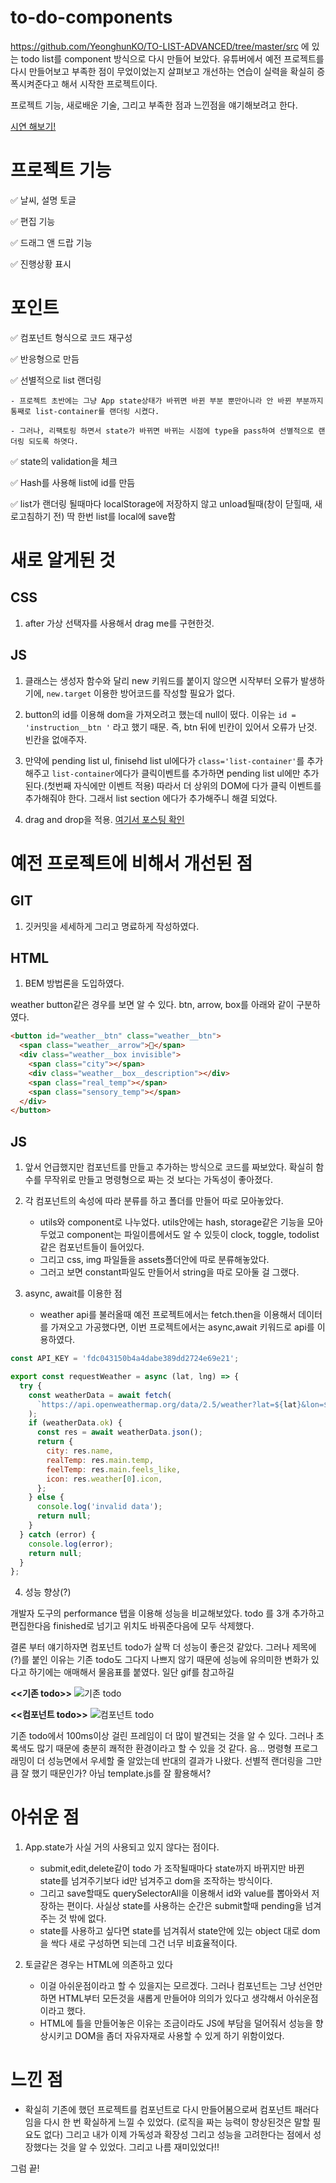 # to-do-components

https://github.com/YeonghunKO/TO-LIST-ADVANCED/tree/master/src 에 있는 todo list를 component 방식으로 다시 만들어 보았다.
유튜버에서 예전 프로젝트를 다시 만들어보고 부족한 점이 무었이었는지 살펴보고 개선하는 연습이 실력을 확실히 증폭시켜준다고 해서 시작한 프로젝트이다.

프로젝트 기능, 새로배운 기술, 그리고 부족한 점과 느낀점을 얘기해보려고 한다.

[시연 해보기!](https://to-do-list-component.netlify.app/)

# 프로젝트 기능
✅ 날씨, 설명 토글

✅ 편집 기능

✅ 드래그 앤 드랍 기능


✅ 진행상황 표시


# 포인트
✅ 컴포넌트 형식으로 코드 재구성

✅ 반응형으로 만듬

✅ 선별적으로 list 랜더링

    - 프로젝트 초반에는 그냥 App state상태가 바뀌면 바뀐 부분 뿐만아니라 안 바뀐 부분까지 통째로 list-container를 랜더링 시켰다.
    
    - 그러나, 리팩토링 하면서 state가 바뀌면 바뀌는 시점에 type을 pass하여 선별적으로 랜더링 되도록 하엿다.

✅ state의 validation을 체크

✅ Hash를 사용해 list에 id를 만듬

✅ list가 랜더링 될때마다 localStorage에 저장하지 않고 unload될때(창이 닫힐때, 새로고침하기 전) 딱 한번 list를 local에 save함

# 새로 알게된 것

## CSS

1. after 가상 선택자를 사용해서 drag me를 구현한것.

## JS

1. 클래스는 생성자 함수와 달리 new 키워드를 붙이지 않으면 시작부터 오류가 발생하기에, `new.target` 이용한 방어코드를 작성할 필요가 없다.

2. button의 id를 이용해 dom을 가져오려고 했는데 null이 떴다. 이유는 `id = 'instruction__btn '` 라고 했기 때문. 즉, btn 뒤에 빈칸이 있어서 오류가 난것. 빈칸을 없애주자.

3. 만약에 pending list ul, finisehd list ul에다가 `class='list-container'`를 추가해주고 `list-container`에다가 클릭이벤트를 추가하면 pending list ul에만 추가된다.(첫번째 자식에만 이벤트 적용) 따라서 더 상위의 DOM에 다가 클릭 이벤트를 추가해줘야 한다. 그래서 list section 에다가 추가해주니 해결 되었다.

4. drag and drop을 적용. [여기서 포스팅 확인](https://velog.io/@yhko1992/drag-and-drop-API)

# 예전 프로젝트에 비해서 개선된 점

## GIT

1. 깃커밋을 세세하게 그리고 명료하게 작성하였다.

## HTML
1. BEM 방법론을 도입하였다.

weather button같은 경우를 보면 알 수 있다. btn, arrow, box를 아래와 같이 구분하였다.

```html
<button id="weather__btn" class="weather__btn">
  <span class="weather__arrow">🔻</span>
  <div class="weather__box invisible">
    <span class="city"></span>
    <div class="weather__box__description"></div>
    <span class="real_temp"></span>
    <span class="sensory_temp"></span>
  </div>
</button>
```

## JS

1. 앞서 언급했지만 컴포넌트를 만들고 추가하는 방식으로 코드를 짜보았다. 확실히 함수를 무작위로 만들고 명령형으로 짜는 것 보다는 가독성이 좋아졌다.

2. 각 컴포넌트의 속성에 따라 분류를 하고 폴더를 만들어 따로 모아놓았다.
    - utils와 component로 나누었다. utils안에는 hash, storage같은 기능을 모아두었고 component는 파일이름에서도 알 수 있듯이 clock, toggle, todolist같은 컴포넌트들이 들어있다.
    - 그리고 css, img 파일들을 assets폴더안에 따로 분류해놓았다.
    - 그러고 보면 constant파일도 만들어서 string을 따로 모아둘 걸 그랬다.
    
3. async, await를 이용한 점
     - weather api를 불러올때 예전 프로젝트에서는 fetch.then을 이용해서 데이터를 가져오고 가공했다면, 이번 프로젝트에서는 async,await 키워드로 api를 이용하였다. 
     
```javascript
const API_KEY = 'fdc043150b4a4dabe389dd2724e69e21';

export const requestWeather = async (lat, lng) => {
  try {
    const weatherData = await fetch(
      `https://api.openweathermap.org/data/2.5/weather?lat=${lat}&lon=${lng}&appid=${API_KEY}&units=metric&lang=kr`
    );
    if (weatherData.ok) {
      const res = await weatherData.json();
      return {
        city: res.name,
        realTemp: res.main.temp,
        feelTemp: res.main.feels_like,
        icon: res.weather[0].icon,
      };
    } else {
      console.log('invalid data');
      return null;
    }
  } catch (error) {
    console.log(error);
    return null;
  }
};
```

4. 성능 향상(?)

개발자 도구의 performance 탭을 이용해 성능을 비교해보았다. todo 를 3개 추가하고 편집한다음 finished로 넘기고 위치도 바꿔준다음에 모두 삭제했다.

결론 부터 얘기하자면 컴포넌트 todo가 살짝 더 성능이 좋은것 같았다.
그러나 제목에(?)를 붙인 이유는 기존 todo도 그다지 나쁘지 않기 때문에 성능에 유의미한 변화가 있다고 하기에는 애매해서 물음표를 붙였다. 일단 gif를 참고하길

**<<기존 todo>>**
![기존 todo](https://github.com/YeonghunKO/for-video-container/blob/master/1todo.gif?raw=true)


**<<컴포넌트 todo>>**
![컴포넌트 todo](https://github.com/YeonghunKO/for-video-container/blob/master/2todo.gif?raw=true)

기존 todo에서 100ms이상 걸린 프레임이 더 많이 발견되는 것을 알 수 있다. 그러나 초록색도 많기 때문에 충분히 쾌적한 환경이라고 할 수 있을 것 같다.
음... 명령형 프로그래밍이 더 성능면에서 우세할 줄 알았는데 반대의 결과가 나왔다. 선별적 랜더링을 그만큼 잘 했기 때문인가? 아님 template.js를 잘 활용해서?

# 아쉬운 점

1. App.state가 사실 거의 사용되고 있지 않다는 점이다.
    - submit,edit,delete같이 todo 가 조작될때마다 state까지 바뀌지만 바뀐 state를 넘겨주기보다 id만 넘겨주고 dom을 조작하는 방식이다.
    - 그리고 save할때도 querySelectorAll을 이용해서 id와 value를 뽑아와서 저장하는 편이다. 사실상 state를 사용하는 순간은 submit할때 pending을 넘겨주는 것 밖에 없다.
    - state를 사용하고 싶다면 state를 넘겨줘서 state안에 있는 object 대로 dom을 싹다 새로 구성하면 되는데 그건 너무 비효율적이다.
    
2. 토글같은 경우는 HTML에 의존하고 있다
    - 이걸 아쉬운점이라고 할 수 있을지는 모르겠다. 그러나 컴포넌트는 그냥 선언만 하면 HTML부터 모든것을 새롭게 만들어야 의의가 있다고 생각해서 아쉬운점이라고 했다.
    - HTML에 틀을 만들어놓은 이유는 조금이라도 JS에 부담을 덜어줘서 성능을 향상시키고 DOM을 좀더 자유자재로 사용할 수 있게 하기 위함이었다.
    
# 느낀 점

- 확실히 기존에 했던 프로젝트를 컴포넌트로 다시 만들어봄으로써 컴포넌트 패러다임을 다시 한 번 확실하게 느낄 수 있었다. (로직을 짜는 능력이 향상된것은 말할 필요도 없다)
그리고 내가 이제 가독성과 확장성 그리고 성능을 고려한다는 점에서 성장했다는 것을 알 수 있었다. 그리고 나름 재미있었다!!

그럼 끝!


